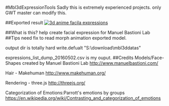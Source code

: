 #Mbl3dExpressionTools
Sadly this is extremely experienced projects. only GWT master can modify this.

##Exported result
[![3d anime facila expressions]((https://img.youtube.com/vi/DhPRqh_A7wM/0.jpg))](https://www.youtube.com/embed/videoseries?list=PLS18zPq9Qkih-en3rZ6RF5ocso9gmJerH)

##What is this?
help create facial expression for Manuel Bastioni Lab 
##Tips
need fix to read morph animation exported model.

output dir is totally hard write.defualt "S:\download\mbl3ddatas"

expressions_list_dump_20160502.csv is my ouput.
##Credits
Models/Face-Shapes created by Manuel Bastioni Lab 
http://www.manuelbastioni.com/

Hair - Makehuman
http://www.makehuman.org/

Rendering - three.js
http://threejs.org/

Categorization of Emotions:Parrott's emotions by groups
https://en.wikipedia.org/wiki/Contrasting_and_categorization_of_emotions